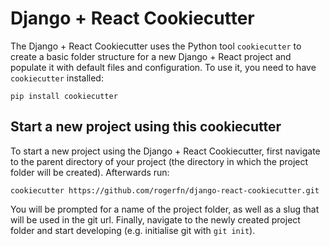 # Django + React Cookiecutter

The Django + React Cookiecutter uses the Python tool `cookiecutter` to create a basic folder structure for a new Django + React project and populate it with default files and configuration. To use it, you need to have `cookiecutter` installed:

    pip install cookiecutter

## Start a new project using this cookiecutter

To start a new project using the Django + React Cookiecutter, first navigate to the parent directory of your project (the directory in which the project folder will be created). Afterwards run:

    cookiecutter https://github.com/rogerfn/django-react-cookiecutter.git

You will be prompted for a name of the project folder, as well as a slug that will be used in the git url. Finally, navigate to the newly created project folder and start developing (e.g. initialise git with `git init`).
